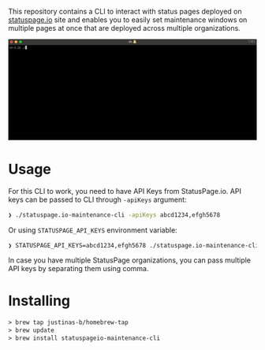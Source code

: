 This repository contains a CLI to interact with status pages deployed
on [statuspage.io](statuspage.io) site and enables you to easily set
maintenance windows on multiple pages at once that are deployed across
multiple organizations.

<img src="img/status-page-cli.gif">

# Usage

For this CLI to work, you need to have API Keys from StatusPage.io.
API keys can be passed to CLI through `-apiKeys` argument:
```sh
❯ ./statuspage.io-maintenance-cli -apiKeys abcd1234,efgh5678
```

Or using `STATUSPAGE_API_KEYS` environment variable:
```sh
❯ STATUSPAGE_API_KEYS=abcd1234,efgh5678 ./statuspage.io-maintenance-cli
```

In case you have multiple StatusPage organizations, you can pass multiple API keys by separating them using comma.

# Installing

```
> brew tap justinas-b/homebrew-tap
> brew update
> brew install statuspageio-maintenance-cli
```
